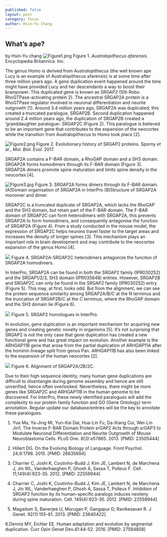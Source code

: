 ```yaml
---
published: false
layout: post
category: focus
author: Hsin-Yu Chang
---
```

## What’s ape?
by Hsin-Yu chang
![Figure1.png]({{site.baseurl}}/assets/media/images/posts/Figure1.png)
Figure 1. _Australopithecus afarensis_. Encyclopedia Britannica. Inc.

The genus Homo is derived from Australopithecus (the well known ape Lucy is an example of Australopithecus afarensis) is at some time after three million years ago. A gene duplication event happened around the time might have provided Lucy and her descendants a way to boost their brainpower. This duplicated gene is known as SRGAP2 (Slit-Robo RhoGTPase-activating protein 2). The ancestral SRGAP2A protein is a RhoGTPase regulator involved in neuronal differentiation and neurite outgrowth [1]. Around 3.4 million years ago, SRGAP2A was duplicated; this created a truncated paralogue, SRGAP2B. Second duplication happened around 2.4 million years ago, the duplication of SRGAP2B created a ‘granddaughter paralogue- SRGAP2C (Figure 2). This paralogue is believed to be an important gene that contributes to the expansion of the neocortex while the transition from Australopithecus to Homo took place [2]. 

![Figure2.png]({{site.baseurl}}/assets/media/images/posts/Figure2.png)
Figure 2. Evolutionary history of SRGAP2 proteins. Sporny _et al._, _Mol. Biol. Evol._ 2017.


SRGAP2A contains a F-BAR domain, a RhoGAP domain and a SH3 domain. SRGAP2A forms homodimers through its F-BAR domain (Figure 3). SRGAP2A dimers promote spine maturation and limits spine density in the neocortex [4]. 

![FIgure3.jpg]({{site.baseurl}}/assets/media/images/posts/FIgure3.jpg)
Figure 3. SRGAP2A forms dimers through its F-BAR domain. (A)Domain organisation of SRGAP2A in InterPro (B)Structure of SRGAP2A monomer and dimer.  

SRGAP2C is a truncated duplicate of SRGAP2A, which lacks the RhoGAP and the SH3 domain, but retain part of the F-BAR domain. The F-BAR domain of SRGAP2C can form heterodimers with SRGAP2A, this prevents SRGAP2A to form homodimers, and consequently antagonise the function of SRGAP2A (Figure 4). From a study conducted in the mouse model, the expression of SRGAP2C helps neurons travel faster to the target areas and increases the density of longer spines [3]. This mechanism plays an important role in brain development and may contribute to the neocortex expansion of the genus Homo [4]. 

![]({{site.baseurl}}/assets/media/images/posts/Figure4.png)
Figure 4. SRGAP2A-SRGAP2C heterodimers antagonize the funciton of SRGAP2A homodimers.

In InterPro, SRGAP2A can be found in both the SRGAP2 family (IPR030252) and the SRGAP1/2/3, SH3 domain (IPR035648) entries. However, SRGAP2B and SRGAP2C can only be found in the SRGAP2 family (IPR030252) entry (Figure 5). This may, at first, looks odd. But from the alignment, we can see the protein sequence similarity among SRGAP2A/B/C at the N terminus and the truncation of SRGAP2B/C at the C terminus, where the RhoGAP domain and the SH3 domain lie (Figure 6). 

![]({{site.baseurl}}/assets/media/images/posts/Figure5.png)
Figure 5. SRGAP2 homologues in InterPro.

In evolution, gene duplication is an important mechanism for acquiring new genes and creating genetic novelty in organisms [5]. It’s not surprising that SRGAP2 is not the only case that gene duplication has created a new functional gene and has great impact on evolution. Another example is the ARHGAP11B gene that arose from the partial duplication of ARHGAP11A after the hominin lineage split from genus Pan. ARHGAP11B has also been linked to the expansion of the human neocortex [2]. 

![]({{site.baseurl}}/assets/media/images/posts/Figure6.png)
Figure 6. Alignment of SRGAP2A/2B/2C.

Due to their high sequence identity, many human gene duplications are difficult to disentangle during genome assembly and hence are still unverified, hence often overlooked. Nevertheless, there might be more genes like SRGAP2C and ARHGAP11B in the human genome to be discovered. For InterPro, these newly identified paralogues will add the complexity to our protein family function and GO (Gene Ontology) term annotation. Regular update our database/entries will be the key to annotate these paralogues. 

1. Yue Ma, Ya-Jing Mi, Yun-Kai Dai, Hua-Lin Fu, Da-Xiang Cui, Wei-Lin Jin1. The Inverse F-BAR Domain Protein srGAP2 Acts through srGAP3 to Modulate Neuronal Differentiation and Neurite Outgrowth of Mouse Neuroblastoma Cells. PLoS One. 8(3):e57865. 2013. [PMID: 23505444]


2. Hillert DG. On the Evolving Biology of Language. Front Psychol. 24;6:1796. 2015. [PMID: 26635694]


3. Charrier C, Joshi K, Coutinho-Budd J, Kim JE, Lambert N, de Marchena J, Jin WL, Vanderhaeghen P, Ghosh A, Sassa T, Polleux F. Cell. 11;149(4):923-35. 2012. [PMID: 22559944]

4. Charrier C, Joshi K, Coutinho-Budd J, Kim JE, Lambert N, de Marchena J, Jin WL, Vanderhaeghen P, Ghosh A, Sassa T, Polleux F. Inhibition of SRGAP2 function by its human-specific paralogs induces neoteny during spine maturation. Cell. 149(4):923-35. 2012. [PMID: 22559944]

5. Magadum S, Banerjee U, Murugan P, Gangapur D, Ravikesavan R. J Genet. 92(1):155-61. 2013. 
[PMID: 23640422]

6.Dennis MY, Eichler EE. Human adaptation and evolution by segmental duplication. Curr Opin Genet Dev.41:44-52. 2016. [PMID: 27584858]
